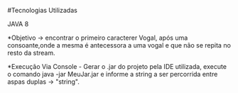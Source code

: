 #Tecnologias Utilizadas

JAVA 8 

*Objetivo -> encontrar o primeiro caracterer Vogal, após uma consoante,onde a mesma é antecessora a uma vogal e que 
não se repita no resto da stream.

*Execução Via Console - Gerar o .jar do projeto pela IDE utilizada, execute o comando java -jar MeuJar.jar e informe a string a 
ser percorrida entre aspas duplas -> "string".


